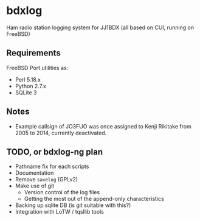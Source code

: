 # bdxlog

Ham radio station logging system for JJ1BDX (all based on CUI, running on FreeBSD)

## Requirements

FreeBSD Port utilities as:

* Perl 5.18.x
* Python 2.7.x
* SQLite 3

## Notes

* Example callsign of JO3FUO was once assigned to Kenji Rikitake from 2005 to 2014, currently deactivated.

## TODO, or bdxlog-ng plan

* Pathname fix for each scripts
* Documentation
* Remove `savelog` (GPLv2)
* Make use of git
   * Version control of the log files
   * Getting the most out of the append-only characteristics
* Backing up sqlite DB (is git suitable with this?)
* Integration with LoTW / tqsllib tools
